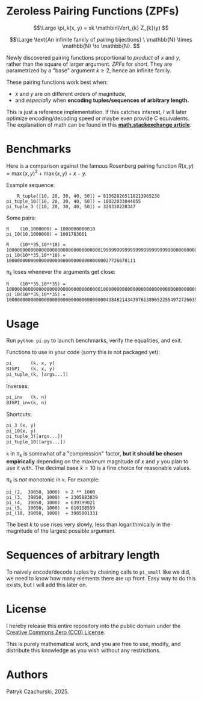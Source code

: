 # Zeroless Pairing Functions (ZPFs)

$$\Large
\pi_k(x, y) = xk \mathbin\Vert_{k} Z_{k}(y)
$$

$$\Large
\text{An infinite family of pairing bijections} \ \mathbb{N} \times \mathbb{N} \to \mathbb{N}.
$$

Newly discovered pairing functions proportional to *product* of $x$ and $y$, rather than the square of larger argument. *ZPFs* for short. They are parametrized by a "base" argument $k \geq 2$, hence an infinite family.

These pairing functions work best when:

- $x$ and $y$ are on different orders of magnitude,
- and *especially* when **encoding tuples/sequences of arbitrary length.**

This is just a reference implementation. If this catches interest, I will later optimize encoding/decoding speed or maybe even provide C equivalents.
The explanation of math can be found in this **[math.stackexchange article](https://math.stackexchange.com/questions/5022453/discovered-a-generalization-of-the-age-old-pairing-function-2y2x-1-1)**.

# Benchmarks

Here is a comparison against the famous Rosenberg pairing function $R(x, y) = \max(x, y)^{2} + \max(x, y) + x - y$.

Example sequence:

```
    R_tuple([10, 20, 30, 40, 50]) = 813628265118213965230
pi_tuple_10([10, 20, 30, 40, 50]) = 10022033044055
pi_tuple_3 ([10, 20, 30, 40, 50]) = 320310228347
```

Some pairs:

```
R    (10,1000000) = 1000000000010
pi_10(10,1000000) = 1001783661

R    (10**35,10**10) = 10000000000000000000000000000000000199999999999999999999999990000000000
pi_10(10**35,10**10) = 100000000000000000000000000000000000027726678111
```

$\pi_k$ loses whenever the arguments get close:

```
R    (10**35,10**35) = 10000000000000000000000000000000000100000000000000000000000000000000000
pi_10(10**35,10**35) = 10000000000000000000000000000000000004384821434397613896522554972726635481
```

# Usage

Run `python pi.py` to launch benchmarks, verify the equalities, and exit.

Functions to use in your code (sorry this is not packaged yet):

```python
pi_      (k, x, y)
BIGPI_   (k, x, y)
pi_tuple_(k, [args...])
```

Inverses:

```python
pi_inv   (k, n)
BIGPI_inv(k, n)
```

Shortcuts:

```python
pi_3 (x, y)
pi_10(x, y)
pi_tuple_3([args...])
pi_tuple_10([args...])
```

`k` in $\pi_k$ is somewhat of a "compression" factor, **but it should be chosen empirically** depending on the maximum magnitude of $x$ and $y$ you plan to use it with. The decimal base $k = 10$ is a fine choice for reasonable values.

$\pi_k$ is *not* monotonic in `k`. For example:

```
pi_(2,  39050, 1000)  > 2 ** 1000 
pi_(3,  39050, 1000)  = 2305883039
pi_(4,  39050, 1000)  = 639799021
pi_(5,  39050, 1000)  = 610158559
pi_(10, 39050, 1000)  = 3905001331
```

The best $k$ to use rises very slowly, less than logarithmically in the magnitude of the largest possible argument.

# Sequences of arbitrary length

To naively encode/decode tuples by chaining calls to `pi_small` like we did, we need to know how many elements there are up front.
Easy way to do this exists, but I will add this later on.

# License

I hereby release this entire repository into the public domain under the [Creative Commons Zero (CC0) License](https://creativecommons.org/public-domain/cc0/).

This is purely mathematical work, and you are free to use, modify, and distribute this knowledge as you wish without any restrictions.

# Authors

Patryk Czachurski, 2025.
